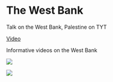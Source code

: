 # The West Bank

Talk on the West Bank, Palestine on TYT

[Video](https://youtu.be/E0uLbeQlwjw)

Informative videos on the West Bank

[![](http://img.youtube.com/vi/E0uLbeQlwjw/0.jpg)](http://www.youtube.com/watch?v=E0uLbeQlwjw)

[![](http://img.youtube.com/vi/iRYZjOuUnlU/0.jpg)](http://www.youtube.com/watch?v=iRYZjOuUnlU)









